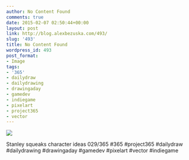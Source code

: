 ```yaml
---
author: No Content Found
comments: true
date: 2015-02-07 02:50:44+00:00
layout: post
link: http://blog.alexbezuska.com/493/
slug: '493'
title: No Content Found
wordpress_id: 493
post_format:
- Image
tags:
- '365'
- dailydraw
- dailydrawing
- drawingaday
- gamedev
- indiegame
- pixelart
- project365
- vector
---
```


![](/images/2015/02/tumblr_njdrwkw62N1u11b0ro1_1280.jpg)

Stanley squeaks character ideas 029/365 #365 #project365 #dailydraw #dailydrawing #drawingaday #gamedev #pixelart #vector #indiegame
